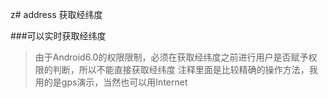 z# address
获取经纬度

###可以实时获取经纬度
>由于Android6.0的权限限制，必须在获取经纬度之前进行用户是否赋予权限的判断，所以不能直接获取经纬度
>注释里面是比较精确的操作方法，我用的是gps演示，当然也可以用Internet
